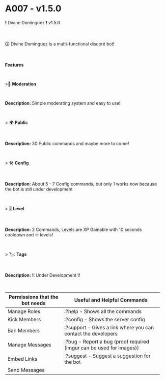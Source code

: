 # A007 - v1.5.0
❗ Divine Dominguez ❗ v1.5.0

​

🛈 Divine Dominguez is a multi-functional discord bot!

​

**Features**

​

&gt;🔨 __**Moderation**__

​

**Description:** Simple moderating system and easy to use!

​

&gt; 🌍 __**Public**__

​

**Description:** 30 Public commands and maybe more to come!

​

&gt; 🛠️ __**Config**__

​

**Description:** About 5 - 7 Config commands, but only 1 works now because the bot is still under development

​

&gt; 🎚️ __**Level**__

​

**Description:** 2 Commands, Levels are XP Gainable with 10 seconds cooldown and ♾️ levels! 

​

&gt; 🏷️: __**Tags**__

​

**Description:** ‼️ Under Development ‼️

​

| Permissions that the bot needs  | Useful and Helpful Commands | 
| ------------------------------  | --------------------------- |
| Manage Roles                    | :?help - Shows all the commands  |
| Kick Members                    | :?config - Shows the server config |
| Ban Members                     | :?support - Gives a link where you can contact the developers |
| Manage Messages | :?bug - Report a bug (proof required (imgur can be used for images))
| Embed Links | :?suggest - Suggest a suggestion for the bot
| Send Messages | 
